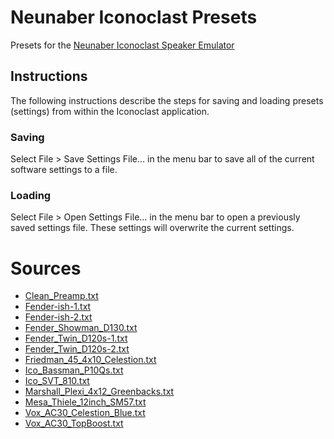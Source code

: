 # Neunaber Iconoclast Presets

Presets for the [Neunaber Iconoclast Speaker Emulator](https://neunaber.net/products/iconoclast)

## Instructions

The following instructions describe the steps for saving and loading presets (settings) from within the Iconoclast application.

### Saving

Select File > Save Settings File... in the menu bar to save all of the current software settings to a file.

### Loading

Select File > Open Settings File... in the menu bar to open a previously saved settings file. These settings will overwrite the current settings.

# Sources

* [Clean_Preamp.txt](https://www.tapatalk.com/groups/neunaber/clean-preamp-preset-t70.html)
* [Fender-ish-1.txt](https://www.tapatalk.com/groups/neunaber/looking-for-a-fender-ish-sounding-15-or-12-cab-pre-t24.html)
* [Fender-ish-2.txt](https://www.tapatalk.com/groups/neunaber/looking-for-a-fender-ish-sounding-15-or-12-cab-pre-t24.html)
* [Fender_Showman_D130.txt](https://www.tapatalk.com/groups/neunaber/fender-showman-w-d130-t28.html)
* [Fender_Twin_D120s-1.txt](https://www.tapatalk.com/groups/neunaber/fender-twin-w-d120s-t27.html)
* [Fender_Twin_D120s-2.txt](https://www.tapatalk.com/groups/neunaber/fender-twin-w-d120s-t27.html)
* [Friedman_45_4x10_Celestion.txt](https://www.tapatalk.com/groups/neunaber/preset-based-on-a-friedman-4x10-celestion-t25.html)
* [Ico_Bassman_P10Qs.txt](https://www.tapatalk.com/groups/neunaber/preset-based-on-bassmanp10qs-ir-t9.html)
* [Ico_SVT_810.txt](https://www.tapatalk.com/groups/neunaber/preset-based-on-svt810-ir-t10.html)
* [Marshall_Plexi_4x12_Greenbacks.txt](https://www.tapatalk.com/groups/neunaber/marshall-plexi-4x12-greenbacks-t30.html)
* [Mesa_Thiele_12inch_SM57.txt](https://www.tapatalk.com/groups/neunaber/mesa-thiele-12inch-sm57-t78.html)
* [Vox_AC30_Celestion_Blue.txt](https://www.tapatalk.com/groups/neunaber/looking-for-ac15-30-cab-preset-t23.html)
* [Vox_AC30_TopBoost.txt](https://www.tapatalk.com/groups/neunaber/vox-ac30-topboost-t79.html)
